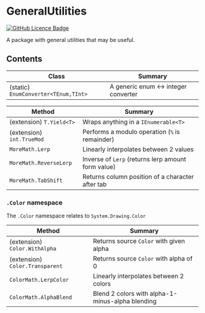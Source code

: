 # GeneralUtilities

[![GitHub Licence Badge](https://img.shields.io/github/license/Rephidock/Rephidock.GeneralUtilities)](https://github.com/Rephidock/Rephidock.GeneralUtilities/blob/main/LICENSE)

 A package with general utilities that may be useful.

## Contents



| Class                                | Summary                              |
| ------------------------------------ | ------------------------------------ |
| (static) `EnumConverter<TEnum,TInt>` | A generic enum <-> integer converter |

| Method                    | Summary                                            |
| ------------------------- | -------------------------------------------------- |
| (extension) `T.Yield<T>`  | Wraps anything in a `IEnumerable<T>`               |
| (extension) `int.TrueMod` | Performs a modulo operation (`%` is remainder)     |
| `MoreMath.Lerp`           | Linearly interpolates between 2 values             |
| `MoreMath.ReverseLerp`    | Inverse of `Lerp` (returns lerp amount form value) |
| `MoreMath.TabShift`       | Returns column position of a character after tab   |



### `.Color` namespace

The `.Color` namespace relates to `System.Drawing.Color`

| Method                          | Summary                                          |
| ------------------------------- | ------------------------------------------------ |
| (extension) `Color.WithAlpha`   | Returns source `Color` with given alpha          |
| (extension) `Color.Transparent` | Returns source `Color` with alpha of 0           |
| `ColorMath.LerpColor`           | Linearly interpolates between 2 colors           |
| `ColorMath.AlphaBlend`          | Blend 2 colors with alpha-1-minus-alpha blending |
